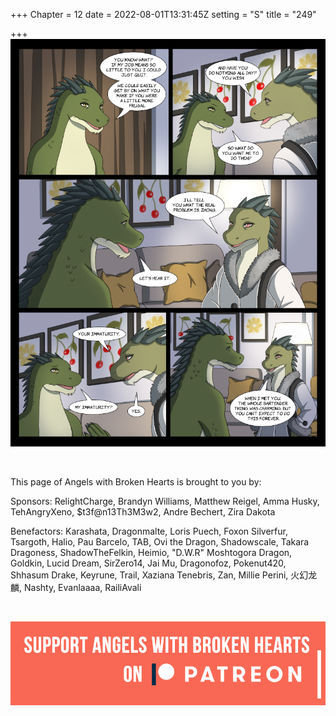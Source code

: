 +++
Chapter = 12
date = 2022-08-01T13:31:45Z
setting = "S"
title = "249"

+++
![](/uploads/p-8.png)

<br>

<p align="left">This page of Angels with Broken Hearts is brought to you by:</p>

<p align="left">Sponsors: RelightCharge, Brandyn Williams, Matthew Reigel, Amma Husky, TehAngryXeno, $t3f@n13Th3M3w2, Andre Bechert, Zira Dakota </p>

<p align="left">Benefactors: Karashata, Dragonmalte, Loris Puech, Foxon Silverfur, Tsargoth, Halio, Pau Barcelo, TAB, Ovi the Dragon, Shadowscale, Takara Dragoness, ShadowTheFelkin, Heimio, "D.W.R" Moshtogora Dragon, Goldkin, Lucid Dream, SirZero14, Jai Mu, Dragonofoz, Pokenut420, Shhasum Drake, Keyrune, Trail, Xaziana Tenebris, Zan, Millie Perini, 火幻龙麟, Nashty, Evanlaaaa, RailiAvali </p> <br>

[![](/uploads/patreon-banner-3.jpg)](http://patreon.com/mbsaunders)